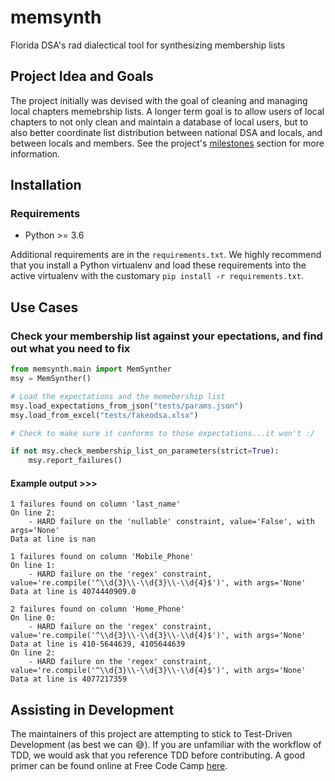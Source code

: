 # memsynth
Florida DSA's rad dialectical tool for synthesizing membership lists

## Project Idea and Goals

The project initially was devised with the goal of cleaning and managing local chapters 
memebrship lists. A longer term goal is to allow users of local chapters to not only 
clean and maintain a database of local users, but to also better coordinate list 
distribution between national DSA and locals, and between locals and members. See the
project's [milestones](https://github.com/brotherjack/memsynth/milestones) section for 
more information.

## Installation

### Requirements

 - Python >= 3.6

Additional requirements are in the `requirements.txt`. We highly recommend that you install 
a Python virtualenv and load these requirements into the active virtualenv with the 
customary `pip install -r requirements.txt`.

## Use Cases

### Check your membership list against your epectations, and find out what you need to fix

```python
from memsynth.main import MemSynther
msy = MemSynther()

# Load the expectations and the memebership list
msy.load_expectations_from_json("tests/params.json")
msy.load_from_excel("tests/fakeodsa.xlsx")

# Check to make sure it conforms to those expectations...it won't :/

if not msy.check_membership_list_on_parameters(strict=True):
    msy.report_failures()
```

#### Example output >>>

```
1 failures found on column 'last_name'
On line 2: 
	- HARD failure on the 'nullable' constraint, value='False', with args='None' 
Data at line is nan

1 failures found on column 'Mobile_Phone'
On line 1: 
	- HARD failure on the 'regex' constraint, value='re.compile('^\\d{3}\\-\\d{3}\\-\\d{4}$')', with args='None' 
Data at line is 4074440909.0

2 failures found on column 'Home_Phone'
On line 0: 
	- HARD failure on the 'regex' constraint, value='re.compile('^\\d{3}\\-\\d{3}\\-\\d{4}$')', with args='None' 
Data at line is 410-5644639, 4105644639
On line 2: 
	- HARD failure on the 'regex' constraint, value='re.compile('^\\d{3}\\-\\d{3}\\-\\d{4}$')', with args='None' 
Data at line is 4077217359
```

## Assisting in Development

The maintainers of this project are attempting to stick to Test-Driven Development (as 
best we can :sweat_smile:). If you are unfamiliar with the workflow of TDD, we would ask
that you reference TDD before contributing. A good primer can be found online at Free 
Code Camp [here](https://www.freecodecamp.org/news/test-driven-development-what-it-is-and-what-it-is-not-41fa6bca02a2/).


